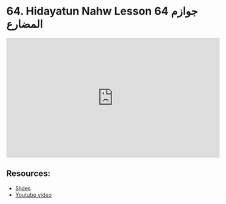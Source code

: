 # 64. Hidayatun Nahw Lesson 64 جوازم المضارع            
                
<iframe width="560" height="315" src="https://www.youtube-nocookie.com/embed/65AXHO-iZOQ?start=0" frameborder="0" allow="accelerometer; autoplay; encrypted-media; gyroscope; picture-in-picture" allowfullscreen="allowfullscreen">
</iframe><BR>

## Resources:
- [Slides](https://github.com/arshare/resources_balagha_pdfs)
- [Youtube video](https://www.youtube.com/watch?v=65AXHO-iZOQ&list=PLzn0qdi6JpdtdAyaM2yvvY1Yk9i4EpLHD&index=125)

